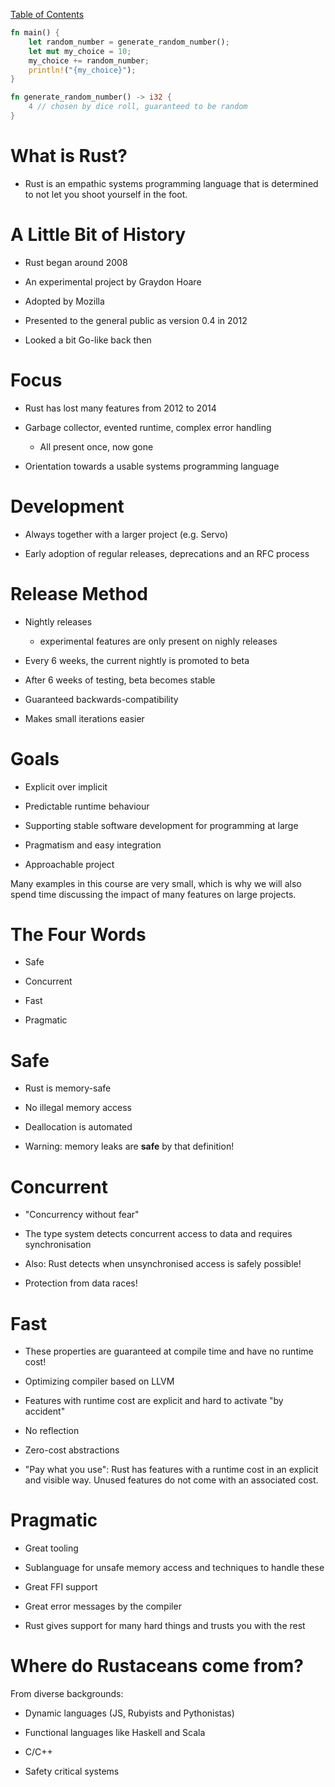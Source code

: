 [Table of Contents](./index.html)
```rust
fn main() {
    let random_number = generate_random_number();
    let mut my_choice = 10;
    my_choice += random_number;
    println!("{my_choice}");
}

fn generate_random_number() -> i32 {
    4 // chosen by dice roll, guaranteed to be random
}

```

What is Rust?
=============

- Rust is an empathic systems programming language that is determined to not let you shoot yourself in the foot.


A Little Bit of History
=======================

-   Rust began around 2008

-   An experimental project by Graydon Hoare

-   Adopted by Mozilla

-   Presented to the general public as version 0.4 in 2012

-   Looked a bit Go-like back then

Focus
=====

-   Rust has lost many features from 2012 to 2014

-   Garbage collector, evented runtime, complex error handling

    -   All present once, now gone

-   Orientation towards a usable systems programming language

Development
===========

-   Always together with a larger project (e.g. Servo)

-   Early adoption of regular releases, deprecations and an RFC process

Release Method
==============

-   Nightly releases

    -   experimental features are only present on nighly releases

-   Every 6 weeks, the current nightly is promoted to beta

-   After 6 weeks of testing, beta becomes stable

-   Guaranteed backwards-compatibility

-   Makes small iterations easier

Goals
=====

-   Explicit over implicit

-   Predictable runtime behaviour

-   Supporting stable software development for programming at large

-   Pragmatism and easy integration

-   Approachable project

Many examples in this course are very small, which is why we will also
spend time discussing the impact of many features on large projects.

The Four Words
===============

-   Safe

-   Concurrent

-   Fast

-   Pragmatic

Safe
====

-   Rust is memory-safe

-   No illegal memory access

-   Deallocation is automated

-   Warning: memory leaks are **safe** by that definition!

Concurrent
==========

-   "Concurrency without fear"

-   The type system detects concurrent access to data and requires
    synchronisation

-   Also: Rust detects when unsynchronised access is safely possible!

-   Protection from data races!

Fast
====

-   These properties are guaranteed at compile time and have no runtime
    cost!

-   Optimizing compiler based on LLVM

-   Features with runtime cost are explicit and hard to activate "by
    accident"

-   No reflection

-   Zero-cost abstractions

-   "Pay what you use": Rust has features with a runtime cost in an
    explicit and visible way. Unused features do not come with an
    associated cost.

Pragmatic
=========

-   Great tooling

-   Sublanguage for unsafe memory access and techniques to handle these

-   Great FFI support

-   Great error messages by the compiler

-   Rust gives support for many hard things and trusts you with the rest

Where do Rustaceans come from?
==============================

From diverse backgrounds:

-   Dynamic languages (JS, Rubyists and Pythonistas)

-   Functional languages like Haskell and Scala

-   C/C++

- Safety critical systems
